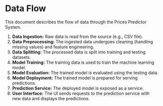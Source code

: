 # Data Flow

This document describes the flow of data through the Prices Predictor System.

1.  **Data Ingestion:** Raw data is read from the source (e.g., CSV file).
2.  **Data Preprocessing:** The ingested data undergoes cleaning (handling missing values) and feature engineering.
3.  **Data Splitting:** The processed data is split into training and testing datasets.
4.  **Model Training:** The training data is used to train the machine learning model.
5.  **Model Evaluation:** The trained model is evaluated using the testing data.
6.  **Model Deployment:** The trained model is prepared for serving predictions.
7.  **Prediction Service:** The deployed model is exposed as a service.
8.  **User Interface:** The UI sends requests to the prediction service with new data and displays the predictions.
